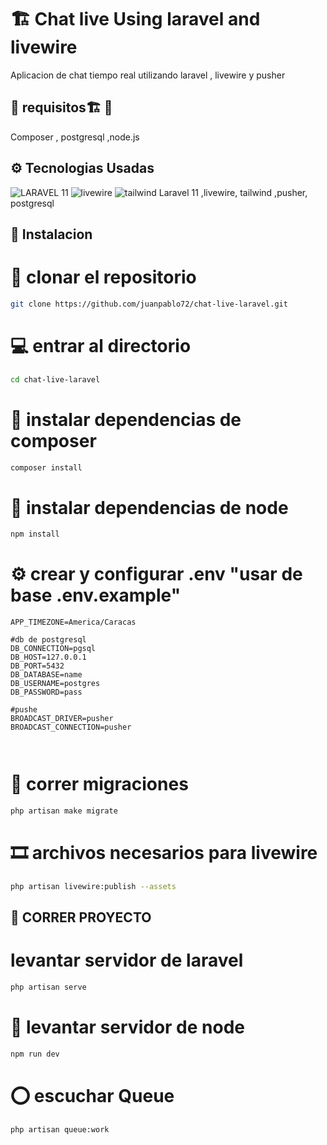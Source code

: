 # 🏗️ **Chat live Using laravel and livewire**

Aplicacion de chat tiempo real utilizando laravel , livewire y pusher

## 💈 requisitos🏗️ 💈

Composer , postgresql ,node.js

## ⚙️ Tecnologias Usadas

![LARAVEL 11](https://img.shields.io/badge/laravel-%23323330.svg?style=for-the-badge&logo=laravel&logoColor=%23F7DF1E)
![livewire](https://img.shields.io/badge/livewire-007ACC?style=for-the-badge&logo=livewire&logoColor=yellow)
![tailwind](https://img.shields.io/badge/tailwind-76448A?style=for-the-badge&logo=tailwind&logoColor=white)
Laravel 11 ,livewire, tailwind ,pusher, postgresql

## 🚀 **Instalacion**

# 📄 clonar el repositorio

```bash
git clone https://github.com/juanpablo72/chat-live-laravel.git
```

# 💻 entrar al directorio

```bash
cd chat-live-laravel
```

# 🧰 instalar dependencias de composer

```bash
composer install
```

# 🧰 instalar dependencias de node

```bash
npm install
```

# ⚙️ crear y configurar .env "usar de base .env.example"

```
APP_TIMEZONE=America/Caracas

#db de postgresql
DB_CONNECTION=pgsql
DB_HOST=127.0.0.1
DB_PORT=5432
DB_DATABASE=name
DB_USERNAME=postgres
DB_PASSWORD=pass

#pushe
BROADCAST_DRIVER=pusher
BROADCAST_CONNECTION=pusher



```

# 💾 correr migraciones

```bash
php artisan make migrate
```

# 🎞️ archivos necesarios para livewire

```bash
php artisan livewire:publish --assets

```

## 🚀 CORRER PROYECTO

# levantar servidor de laravel

```bash
php artisan serve

```

# 🚀 levantar servidor de node

```bash
npm run dev

```

# ⭕ escuchar Queue

```bash
php artisan queue:work
```
